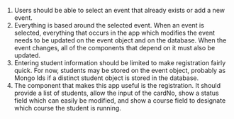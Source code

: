 1. Users should be able to select an event that already exists or add a new event.
1.  Everything is based around the selected event. When an event is selected, everything that occurs in the app which modifies the event needs to be updated on the event object and on the database. When the event changes, all of the components that depend on it must also be updated.
1. Entering student information should be limited to make registration fairly quick. For now, students may be stored on the event object, probably as Mongo Ids if a distinct student object is stored in the database.
1. The component that makes this app useful is the registration. It should provide a list of students, allow the input of the cardNo, show a status field which can easily be modified, and show a course field to designate which course the student is running.
